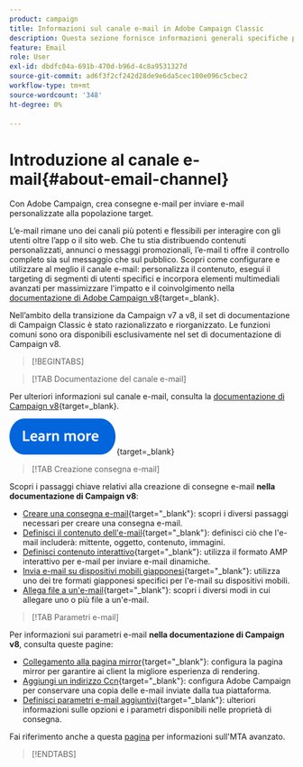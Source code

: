 ```yaml
---
product: campaign
title: Informazioni sul canale e-mail in Adobe Campaign Classic
description: Questa sezione fornisce informazioni generali specifiche per il canale e-mail in Adobe Campaign
feature: Email
role: User
exl-id: dbdfc04a-691b-470d-b96d-4c8a9531327d
source-git-commit: ad6f3f2cf242d28de9e6da5cec100e096c5cbec2
workflow-type: tm+mt
source-wordcount: '348'
ht-degree: 0%

---
```


# Introduzione al canale e-mail{#about-email-channel}

Con Adobe Campaign, crea consegne e-mail per inviare e-mail personalizzate alla popolazione target.

L’e-mail rimane uno dei canali più potenti e flessibili per interagire con gli utenti oltre l’app o il sito web. Che tu stia distribuendo contenuti personalizzati, annunci o messaggi promozionali, l’e-mail ti offre il controllo completo sia sul messaggio che sul pubblico. Scopri come configurare e utilizzare al meglio il canale e-mail: personalizza il contenuto, esegui il targeting di segmenti di utenti specifici e incorpora elementi multimediali avanzati per massimizzare l&#39;impatto e il coinvolgimento nella [documentazione di Adobe Campaign v8](https://experienceleague.adobe.com/it/docs/campaign/campaign-v8/send/emails/email){target=_blank}.

Nell’ambito della transizione da Campaign v7 a v8, il set di documentazione di Campaign Classic è stato razionalizzato e riorganizzato. Le funzioni comuni sono ora disponibili esclusivamente nel set di documentazione di Campaign v8.

>[!BEGINTABS]

>[!TAB Documentazione del canale e-mail]

Per ulteriori informazioni sul canale e-mail, consulta la [documentazione di Campaign v8](https://experienceleague.adobe.com/it/docs/campaign/campaign-v8/send/emails/email){target=_blank}.


[![immagine](../../assets/do-not-localize/learn-more-button.svg)](https://experienceleague.adobe.com/it/docs/campaign/campaign-v8/send/emails/email){target=_blank}


>[!TAB Creazione consegna e-mail]

Scopri i passaggi chiave relativi alla creazione di consegne e-mail **nella documentazione di Campaign v8**:

* [Creare una consegna e-mail](https://experienceleague.adobe.com/docs/campaign/campaign-v8/send/emails/email.html?lang=it){target="_blank"}: scopri i diversi passaggi necessari per creare una consegna e-mail.
* [Definisci il contenuto dell&#39;e-mail](https://experienceleague.adobe.com/docs/campaign/campaign-v8/send/emails/defining-the-email-content.html?lang=it){target="_blank"}: definisci ciò che l&#39;e-mail includerà: mittente, oggetto, contenuto, immagini.
* [Definisci contenuto interattivo](https://experienceleague.adobe.com/docs/campaign/campaign-v8/send/emails/defining-interactive-content.html?lang=it){target="_blank"}: utilizza il formato AMP interattivo per e-mail per inviare e-mail dinamiche.
* [Invia e-mail su dispositivi mobili giapponesi](https://experienceleague.adobe.com/docs/campaign/campaign-v8/send/emails/sending-emails-on-japanese-mobiles.html?lang=it){target="_blank"}: utilizza uno dei tre formati giapponesi specifici per l&#39;e-mail su dispositivi mobili.
* [Allega file a un&#39;e-mail](https://experienceleague.adobe.com/docs/campaign/campaign-v8/send/emails/attaching-files.html?lang=it){target="_blank"}: scopri i diversi modi in cui allegare uno o più file a un&#39;e-mail.


>[!TAB Parametri e-mail]

Per informazioni sui parametri e-mail **nella documentazione di Campaign v8**, consulta queste pagine:

* [Collegamento alla pagina mirror](https://experienceleague.adobe.com/docs/campaign/campaign-v8/send/emails/mirror-page.html?lang=it){target="_blank"}: configura la pagina mirror per garantire ai client la migliore esperienza di rendering.
* [Aggiungi un indirizzo Ccn](https://experienceleague.adobe.com/docs/campaign/campaign-v8/send/emails/email-bcc.html?lang=it){target="_blank"}: configura Adobe Campaign per conservare una copia delle e-mail inviate dalla tua piattaforma.
* [Definisci parametri e-mail aggiuntivi](https://experienceleague.adobe.com/docs/campaign/campaign-v8/send/emails/email-parameters.html?lang=it){target="_blank"}: ulteriori informazioni sulle opzioni e i parametri disponibili nelle proprietà di consegna.

Fai riferimento anche a questa [pagina](sending-with-enhanced-mta.md) per informazioni sull&#39;MTA avanzato.

>[!ENDTABS]





<!--
Adobe Campaign lets you mass deliver personalized electronic messages to a target population.

Before starting sending emails:

* Make sure recipient profiles contain at least an email address.
* Learn more about the Adobe Campaign [Delivery best practices](delivery-best-practices.md).
* Read out these sections to learn more about Deliverability: [Deliverability management in Campaign](about-deliverability.md) and [Deliverability best practices guide](https://experienceleague.adobe.com/docs/deliverability-learn/deliverability-best-practice-guide/introduction.html?lang=it).

The key steps to send an email are as follows:

* [Create an email delivery](creating-an-email-delivery.md)
* [Define the target population](steps-defining-the-target-population.md)
* [Define the email content](defining-the-email-content.md)
* [Send the email](sending-messages.md)
* [Monitor the delivery](about-delivery-monitoring.md)

The sections below provide information that is specific to the email channel. For global information on how to create a delivery, refer to [this section](steps-about-delivery-creation-steps.md).
-->